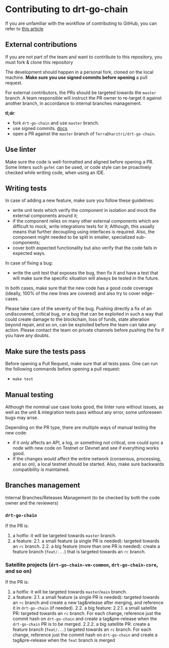 
# Contributing to drt-go-chain

If you are unfamiliar with the workflow of contributing to GitHub, you can refer to [this article](https://github.com/firstcontributions/first-contributions/blob/master/README.md)

## External contributions 

If you are not part of the team and want to contribute to this repository, you must fork & clone this repository

The development should happen in a personal fork, cloned on the local machine. **Make sure you use signed commits before opening** a pull request.

For external contributors, the PRs should be targeted towards the `master` branch. A team responsible will instruct 
the PR owner to re-target it against another branch, in accordance to internal branches management.

**tl;dr**:
- fork `drt-go-chain` and use `master` branch.
- use signed commits. [docs](https://docs.github.com/en/authentication/managing-commit-signature-verification/signing-commits).
- open a PR against the `master` branch of `TerraDharitri/drt-go-chain`.

## Use linter

Make sure the code is well-formatted and aligned before opening a PR. Some linters such `gofmt` can be used, or code style
can be proactively checked while writing code, when using an IDE.

## Writing tests

In case of adding a new feature, make sure you follow these guidelines:
- write unit tests which verify the component in isolation and mock the external components around it;
- if the component relies on many other external components which are difficult to mock, write integrations tests for it; Although, this usually means that further decoupling using interfaces is required. Also, the component might needed to be split in smaller, specialized sub-components;
- cover both expected functionality but also verify that the code fails in expected ways.

In case of fixing a bug:
- write the unit test that exposes the bug, then fix it and have a test that will make sure the specific situation will always be tested in the future.

In both cases, make sure that the new code has a good code coverage (ideally, 100% of the new lines are covered) and also try to cover edge-cases.

Please take care of the severity of the bug. Pushing directly a fix of an undiscovered, critical bug, or a bug that can be exploited in such a way that could create damage to the blockchain, loss of funds, state alteration beyond repair, and so on, can be exploited before the team can take any action. Please contact the team on private channels before pushing the fix if you have any doubts.

## Make sure the tests pass

Before opening a Pull Request, make sure that all tests pass. One can run the following commands before opening a pull request:
- `make test`

## Manual testing

Although the nominal use case looks good, the linter runs without issues, as well as the unit & integration tests pass without any error, some unforeseen bugs may arise.

Depending on the PR type, there are multiple ways of manual testing the new code:
- if it only affects an API, a log, or something not critical, one could sync a node with new code on Testnet or Devnet and see if everything works good.
- if the changes would affect the entire network (consensus, processing, and so on), a local testnet should be started. Also, make sure backwards compatibility is maintained.

## Branches management

Internal Branches/Releases Management (to be checked by both the code owner and the reviewers)

### `drt-go-chain`
If the PR is:
1. a hotfix: it will be targeted towards `master` branch.
2. a feature:
   2.1. a small feature (a single PR is needed): targeted towards an `rc` branch.
   2.2. a big feature (more than one PR is needed): create a feature branch (`feat/...`) that is targeted towards an `rc` branch.

### Satellite projects (`drt-go-chain-vm-common`, `drt-go-chain-core`, and so on)
If the PR is:
1. a hotfix: it will be targeted towards `master`/`main` branch.
2. a feature:
   2.1. a small feature (a single PR is needed): targeted towards an `rc` branch and create a new tag&release after merging, and reference it in `drt-go-chain` (if needed).
   2.2. a big feature:
   2.2.1. a small satellite PR: targeted towards an `rc` branch. For each change, reference just the commit hash on `drt-go-chain` and create a tag&pre-release when the `drt-go-chain` PR is to be merged.
   2.2.2. a big satellite PR: create a feature branch (`feat/...`) targeted towards an `rc` branch. For each change, reference just the commit hash on `drt-go-chain` and create a tag&pre-release when the `feat` branch is merged
